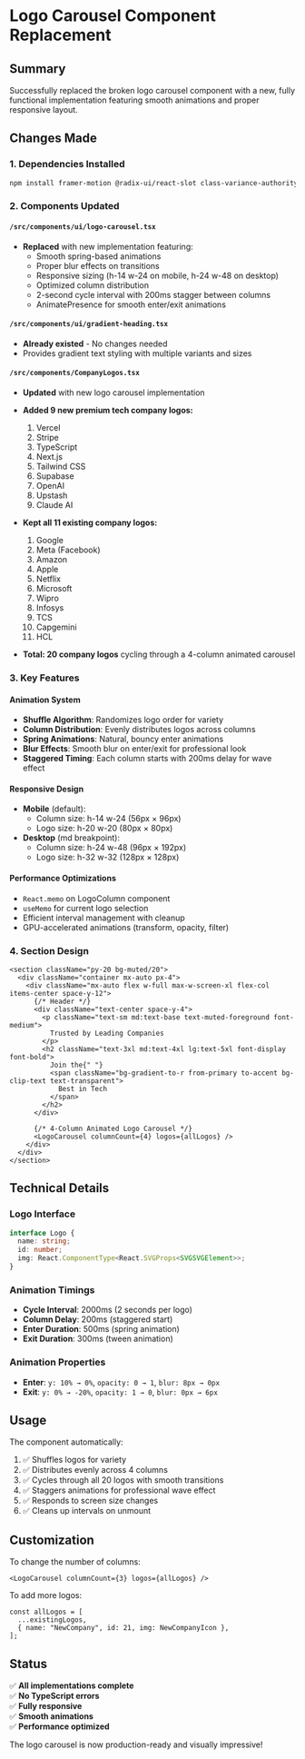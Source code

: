 # Logo Carousel Component Replacement

## Summary

Successfully replaced the broken logo carousel component with a new, fully functional implementation featuring smooth animations and proper responsive layout.

## Changes Made

### 1. Dependencies Installed

```bash
npm install framer-motion @radix-ui/react-slot class-variance-authority
```

### 2. Components Updated

#### `/src/components/ui/logo-carousel.tsx`

- **Replaced** with new implementation featuring:
  - Smooth spring-based animations
  - Proper blur effects on transitions
  - Responsive sizing (h-14 w-24 on mobile, h-24 w-48 on desktop)
  - Optimized column distribution
  - 2-second cycle interval with 200ms stagger between columns
  - AnimatePresence for smooth enter/exit animations

#### `/src/components/ui/gradient-heading.tsx`

- **Already existed** - No changes needed
- Provides gradient text styling with multiple variants and sizes

#### `/src/components/CompanyLogos.tsx`

- **Updated** with new logo carousel implementation
- **Added 9 new premium tech company logos:**

  1. Vercel
  2. Stripe
  3. TypeScript
  4. Next.js
  5. Tailwind CSS
  6. Supabase
  7. OpenAI
  8. Upstash
  9. Claude AI

- **Kept all 11 existing company logos:**

  1. Google
  2. Meta (Facebook)
  3. Amazon
  4. Apple
  5. Netflix
  6. Microsoft
  7. Wipro
  8. Infosys
  9. TCS
  10. Capgemini
  11. HCL

- **Total: 20 company logos** cycling through a 4-column animated carousel

### 3. Key Features

#### Animation System

- **Shuffle Algorithm**: Randomizes logo order for variety
- **Column Distribution**: Evenly distributes logos across columns
- **Spring Animations**: Natural, bouncy enter animations
- **Blur Effects**: Smooth blur on enter/exit for professional look
- **Staggered Timing**: Each column starts with 200ms delay for wave effect

#### Responsive Design

- **Mobile** (default):
  - Column size: h-14 w-24 (56px × 96px)
  - Logo size: h-20 w-20 (80px × 80px)
- **Desktop** (md breakpoint):
  - Column size: h-24 w-48 (96px × 192px)
  - Logo size: h-32 w-32 (128px × 128px)

#### Performance Optimizations

- `React.memo` on LogoColumn component
- `useMemo` for current logo selection
- Efficient interval management with cleanup
- GPU-accelerated animations (transform, opacity, filter)

### 4. Section Design

```tsx
<section className="py-20 bg-muted/20">
  <div className="container mx-auto px-4">
    <div className="mx-auto flex w-full max-w-screen-xl flex-col items-center space-y-12">
      {/* Header */}
      <div className="text-center space-y-4">
        <p className="text-sm md:text-base text-muted-foreground font-medium">
          Trusted by Leading Companies
        </p>
        <h2 className="text-3xl md:text-4xl lg:text-5xl font-display font-bold">
          Join the{" "}
          <span className="bg-gradient-to-r from-primary to-accent bg-clip-text text-transparent">
            Best in Tech
          </span>
        </h2>
      </div>

      {/* 4-Column Animated Logo Carousel */}
      <LogoCarousel columnCount={4} logos={allLogos} />
    </div>
  </div>
</section>
```

## Technical Details

### Logo Interface

```typescript
interface Logo {
  name: string;
  id: number;
  img: React.ComponentType<React.SVGProps<SVGSVGElement>>;
}
```

### Animation Timings

- **Cycle Interval**: 2000ms (2 seconds per logo)
- **Column Delay**: 200ms (staggered start)
- **Enter Duration**: 500ms (spring animation)
- **Exit Duration**: 300ms (tween animation)

### Animation Properties

- **Enter**: `y: 10% → 0%`, `opacity: 0 → 1`, `blur: 8px → 0px`
- **Exit**: `y: 0% → -20%`, `opacity: 1 → 0`, `blur: 0px → 6px`

## Usage

The component automatically:

1. ✅ Shuffles logos for variety
2. ✅ Distributes evenly across 4 columns
3. ✅ Cycles through all 20 logos with smooth transitions
4. ✅ Staggers animations for professional wave effect
5. ✅ Responds to screen size changes
6. ✅ Cleans up intervals on unmount

## Customization

To change the number of columns:

```tsx
<LogoCarousel columnCount={3} logos={allLogos} />
```

To add more logos:

```tsx
const allLogos = [
  ...existingLogos,
  { name: "NewCompany", id: 21, img: NewCompanyIcon },
];
```

## Status

✅ **All implementations complete**  
✅ **No TypeScript errors**  
✅ **Fully responsive**  
✅ **Smooth animations**  
✅ **Performance optimized**

The logo carousel is now production-ready and visually impressive!
